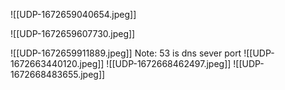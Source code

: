 ![[UDP-1672659040654.jpeg]]

![[UDP-1672659607730.jpeg]]

![[UDP-1672659911889.jpeg]]
Note: 53 is dns sever port
![[UDP-1672663440120.jpeg]]
![[UDP-1672668462497.jpeg]]
![[UDP-1672668483655.jpeg]]
